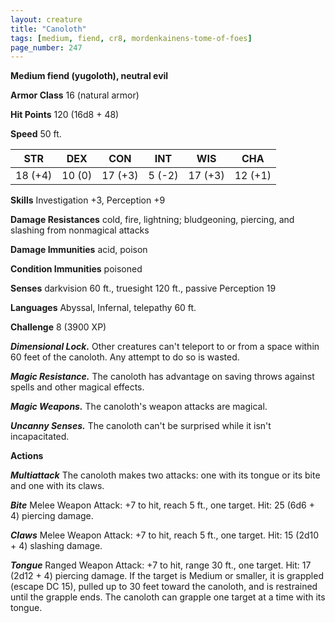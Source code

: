 ```yaml
---
layout: creature
title: "Canoloth"
tags: [medium, fiend, cr8, mordenkainens-tome-of-foes]
page_number: 247
---
```


**Medium fiend (yugoloth), neutral evil**

**Armor Class** 16 (natural armor)

**Hit Points** 120  (16d8 + 48)

**Speed** 50 ft.

|   STR   |   DEX   |   CON   |   INT   |   WIS   |   CHA   |
|:-------:|:-------:|:-------:|:-------:|:-------:|:-------:|
| 18 (+4) | 10 (0) | 17 (+3) | 5 (-2) | 17 (+3) | 12 (+1) |

**Skills** Investigation +3, Perception +9

**Damage Resistances** cold, fire, lightning; bludgeoning, piercing, and slashing from nonmagical attacks

**Damage Immunities** acid, poison

**Condition Immunities** poisoned

**Senses** darkvision 60 ft., truesight 120 ft., passive Perception 19

**Languages** Abyssal, Infernal, telepathy 60 ft.

**Challenge** 8 (3900 XP)

***Dimensional Lock.*** Other creatures can't teleport to or from a space within 60 feet of the canoloth. Any attempt to do so is wasted.

***Magic Resistance.*** The canoloth has advantage on saving throws against spells and other magical effects.

***Magic Weapons.*** The canoloth's weapon attacks are magical.

***Uncanny Senses.*** The canoloth can't be surprised while it isn't incapacitated.

**Actions**

***Multiattack*** The canoloth makes two attacks: one with its tongue or its bite and one with its claws.

***Bite*** Melee Weapon Attack: +7 to hit, reach 5 ft., one target. Hit: 25 (6d6 + 4) piercing damage.

***Claws*** Melee Weapon Attack: +7 to hit, reach 5 ft., one target. Hit: 15 (2d10 + 4) slashing damage.

***Tongue*** Ranged Weapon Attack: +7 to hit, range 30 ft., one target. Hit: 17 (2d12 + 4) piercing damage. If the target is Medium or smaller, it is grappled (escape DC 15), pulled up to 30 feet toward the canoloth, and is restrained until the grapple ends. The canoloth can grapple one target at a time with its tongue.